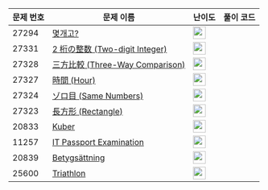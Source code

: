 | 문제 번호 | 문제 이름 | 난이도 | 풀이 코드 |
| --- | --- | --- | --- |
| 27294 | [몇개고?](https://www.acmicpc.net/problem/27294) | <img height="25px" width="25px=" src="https://static.solved.ac/tier_small/1.svg"/> |  |
| 27331 | [2 桁の整数 (Two-digit Integer)](https://www.acmicpc.net/problem/27331) | <img height="25px" width="25px=" src="https://static.solved.ac/tier_small/1.svg"/> |  |
| 27328 | [三方比較 (Three-Way Comparison)](https://www.acmicpc.net/problem/27328) | <img height="25px" width="25px=" src="https://static.solved.ac/tier_small/1.svg"/> |  |
| 27327 | [時間 (Hour)](https://www.acmicpc.net/problem/27327) | <img height="25px" width="25px=" src="https://static.solved.ac/tier_small/1.svg"/> |  |
| 27324 | [ゾロ目 (Same Numbers)](https://www.acmicpc.net/problem/27324) | <img height="25px" width="25px=" src="https://static.solved.ac/tier_small/1.svg"/> |  |
| 27323 | [長方形 (Rectangle)](https://www.acmicpc.net/problem/27323) | <img height="25px" width="25px=" src="https://static.solved.ac/tier_small/1.svg"/> |  |
| 20833 | [Kuber](https://www.acmicpc.net/problem/20833) | <img height="25px" width="25px=" src="https://static.solved.ac/tier_small/2.svg"/> |  |
| 11257 | [IT Passport Examination](https://www.acmicpc.net/problem/11257) | <img height="25px" width="25px=" src="https://static.solved.ac/tier_small/2.svg"/> |  |
| 20839 | [Betygsättning](https://www.acmicpc.net/problem/20839) | <img height="25px" width="25px=" src="https://static.solved.ac/tier_small/2.svg"/> |  |
| 25600 | [Triathlon](https://www.acmicpc.net/problem/25600) | <img height="25px" width="25px=" src="https://static.solved.ac/tier_small/2.svg"/> |  |
